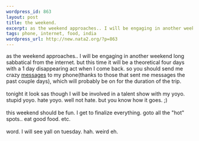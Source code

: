 ```yaml
--- 
wordpress_id: 863
layout: post
title: the weekend.
excerpt: as the weekend approaches.. I will be engaging in another weekend long sabbatical from the internet. but this time it will be a theoretical four days with a 1 day disappearing act when I come back. so you should send me crazy messages to my phone(thanks to those that sent me messages the past couple days), which will probably be on for the duration of th...
tags: phone, internet, food, india
wordpress_url: http://new.nata2.org/?p=863
---
```

as the weekend approaches.. I will be engaging in another weekend long sabbatical from the internet. but this time it will be a theoretical four days with a 1 day disappearing act when I come back. so you should send me crazy <a href="http://dopeman.org/indiasms/">messages</a> to my phone(thanks to those that sent me messages the past couple days), which will probably be on for the duration of the trip. <br/><br/>tonight it look sas though I will be involved in a talent show with my yoyo. stupid yoyo. hate yoyo. well not hate. but you know how it goes. ;)
<br/><br/>this weekend should be fun. I get to finalize everything. goto all the "hot" spots.. eat good food. etc. <Br><br/>word. I will see yall on tuesday. hah. weird eh. 
